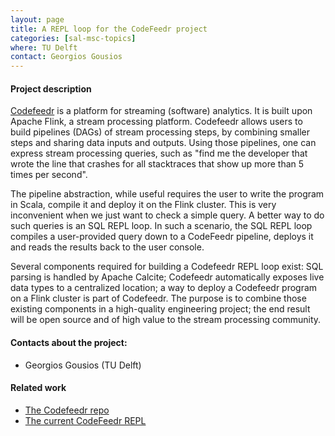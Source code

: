 ```yaml
---
layout: page
title: A REPL loop for the CodeFeedr project
categories: [sal-msc-topics]
where: TU Delft
contact: Georgios Gousios
---
```


#### Project description

[Codefeedr](http://codefeedr.org) is a platform for streaming (software)
analytics. It is built upon Apache Flink, a stream processing platform.
Codefeedr allows users to build pipelines (DAGs) of stream processing steps, by
combining smaller steps and sharing data inputs and outputs.  Using those
pipelines, one can express stream processing queries, such as "find me the
developer that wrote the line that crashes for all stacktraces that show up more
than 5 times per second".

The pipeline abstraction, while useful requires the user to write the program in
Scala, compile it and deploy it on the Flink cluster. This is very inconvenient
when we just want to check a simple query. A better way to do such queries is an
SQL REPL loop. In such a scenario, the SQL REPL loop compiles a user-provided
query down to a CodeFeedr pipeline, deploys it and reads the results back to the
user console.

Several components required for building a Codefeedr REPL loop exist: SQL
parsing is handled by Apache Calcite; Codefeedr automatically exposes live data
types to a centralized location; a way to deploy a Codefeedr program on a Flink
cluster is part of Codefeedr.  The purpose is to combine those existing
components in a high-quality engineering project; the end result will be open
source and of high value to the stream processing community.

#### Contacts about the project:

* Georgios Gousios (TU Delft)

#### Related work

* [The Codefeedr repo](https://github.com/codefeedr)
* [The current CodeFeedr REPL](https://github.com/codefeedr/repl)
